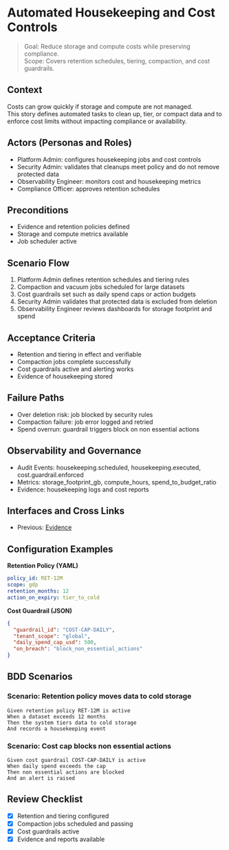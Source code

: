 # Automated Housekeeping and Cost Controls

> Goal: Reduce storage and compute costs while preserving compliance.  
> Scope: Covers retention schedules, tiering, compaction, and cost guardrails.

## Context
Costs can grow quickly if storage and compute are not managed.  
This story defines automated tasks to clean up, tier, or compact data and to enforce cost limits without impacting compliance or availability.

## Actors (Personas and Roles)
- Platform Admin: configures housekeeping jobs and cost controls  
- Security Admin: validates that cleanups meet policy and do not remove protected data  
- Observability Engineer: monitors cost and housekeeping metrics  
- Compliance Officer: approves retention schedules

## Preconditions
- Evidence and retention policies defined  
- Storage and compute metrics available  
- Job scheduler active

## Scenario Flow
1. Platform Admin defines retention schedules and tiering rules  
2. Compaction and vacuum jobs scheduled for large datasets  
3. Cost guardrails set such as daily spend caps or action budgets  
4. Security Admin validates that protected data is excluded from deletion  
5. Observability Engineer reviews dashboards for storage footprint and spend

## Acceptance Criteria
- Retention and tiering in effect and verifiable  
- Compaction jobs complete successfully  
- Cost guardrails active and alerting works  
- Evidence of housekeeping stored

## Failure Paths
- Over deletion risk: job blocked by security rules  
- Compaction failure: job error logged and retried  
- Spend overrun: guardrail triggers block on non essential actions

## Observability and Governance
- Audit Events: housekeeping.scheduled, housekeeping.executed, cost.guardrail.enforced  
- Metrics: storage_footprint_gb, compute_hours, spend_to_budget_ratio  
- Evidence: housekeeping logs and cost reports

## Interfaces and Cross Links
- Previous: [Evidence](05-evidence-lineage.md)

## Configuration Examples

**Retention Policy (YAML)**
```yaml
policy_id: RET-12M
scope: gdp
retention_months: 12
action_on_expiry: tier_to_cold
```

**Cost Guardrail (JSON)**
```json
{
  "guardrail_id": "COST-CAP-DAILY",
  "tenant_scope": "global",
  "daily_spend_cap_usd": 500,
  "on_breach": "block_non_essential_actions"
}
```

## BDD Scenarios

### Scenario: Retention policy moves data to cold storage
```gherkin
Given retention policy RET-12M is active
When a dataset exceeds 12 months
Then the system tiers data to cold storage
And records a housekeeping event
```

### Scenario: Cost cap blocks non essential actions
```gherkin
Given cost guardrail COST-CAP-DAILY is active
When daily spend exceeds the cap
Then non essential actions are blocked
And an alert is raised
```

## Review Checklist
- [x] Retention and tiering configured  
- [x] Compaction jobs scheduled and passing  
- [x] Cost guardrails active  
- [x] Evidence and reports available  
